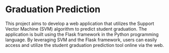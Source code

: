 # Graduation Prediction

This project aims to develop a web application that utilizes the Support Vector Machine (SVM) algorithm to predict student graduation. The application is built using the Flask framework in the Python programming language. By leveraging SVM and the Flask framework, users can easily access and utilize the student graduation prediction tool online via the web.
